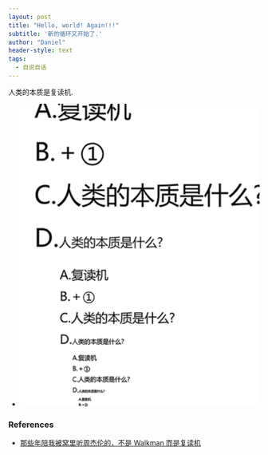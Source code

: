 ```yaml
---
layout: post
title: "Hello, world! Again!!!"
subtitle: '新的循环又开始了.'
author: "Daniel"
header-style: text
tags:
  - 自说自话
---
```


人类的本质是复读机.
- ![这么巧,你也是?!](/img/post-bg-20200530-repeatmechine.gif) 

### References

- [那些年陪我被窝里听周杰伦的，不是 Walkman 而是复读机](https://www.geekpark.net/news/233029)
